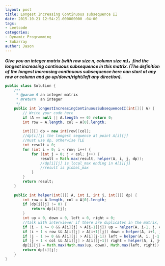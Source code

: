 ```yaml
---
layout: post
title: Longest Increasing Continuous subsequence II
date: 2015-10-21 12:54:21.000000000 -04:00
tags:
- Leetcode
categories:
- Dynamic Programming
- Subarray
author: Jason
---
```

<p><strong><em>Give you an integer matrix (with row size n, column size m)，find the longest increasing continuous subsequence in this matrix. (The definition of the longest increasing continuous subsequence here can start at any row or column and go up/down/right/left any direction).</em></strong></p>


``` java
public class Solution {
    /**
     * @param A an integer matrix
     * @return  an integer
     */
    public int longestIncreasingContinuousSubsequenceII(int[][] A) {
        // Write your code here
        if (A == null || A.length == 0) return 0;
        int row = A.length, col = A[0].length;
        
        int[][] dp = new int[row][col];
        //dp[i][j] the longest sequence at point A[i][j]
        //must use dp, otherwise TLE
        int result = 0;
        for (int i = 0; i < row; i++) {
            for (int j = 0; j < col; j++) {
                result = Math.max(result, helper(A, i, j, dp));
                //dp[i][j] is local_max ending in A[i][j]
                //result is global_max
            }
        }
        return result;
    }
    
    public int helper(int[][] A, int i, int j, int[][] dp) {
        int row = A.length, col = A[0].length;
        if (dp[i][j] != 0) {
            return dp[i][j];
        }
        int up = 0, down = 0, left = 0, right = 0;
        //talk with interviewer if there are duplicates in the matrix, if so, we need to add a boolean visited variable
        if (i - 1 >= 0 && A[i][j] > A[i-1][j]) up = helper(A, i-1, j, dp);
        if (i + 1 < row && A[i][j] > A[i+1][j]) down = helper(A, i+1, j, dp);
        if (j - 1 >= 0 && A[i][j] > A[i][j-1]) left = helper(A, i, j-1, dp);
        if (j + 1 < col && A[i][j] > A[i][j+1]) right = helper(A, i, j+1, dp);
        dp[i][j] = Math.max(Math.max(up, down), Math.max(left, right)) + 1;
        return dp[i][j];
    }
}
```
